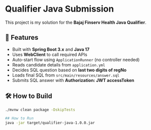 # Qualifier Java Submission

This project is my solution for the **Bajaj Finserv Health Java Qualifier**.

## 🚀 Features
- Built with **Spring Boot 3.x** and **Java 17**
- Uses **WebClient** to call required APIs
- Auto-start flow using `ApplicationRunner` (no controller needed)
- Reads candidate details from `application.yml`
- Decides SQL question based on **last two digits of regNo**
- Loads final SQL from `src/main/resources/answer.sql`
- Submits SQL answer with **Authorization: JWT accessToken**

## 🛠️ How to Build
```bash
./mvnw clean package -DskipTests

## How to Run
java -jar target/qualifier-java-1.0.0.jar
